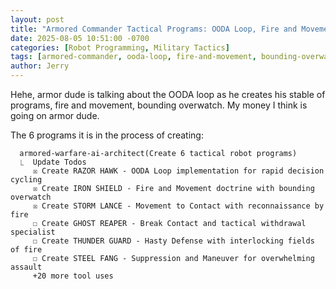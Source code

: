 ```yaml
---
layout: post
title: "Armored Commander Tactical Programs: OODA Loop, Fire and Movement, Bounding Overwatch"
date: 2025-08-05 10:51:00 -0700
categories: [Robot Programming, Military Tactics]
tags: [armored-commander, ooda-loop, fire-and-movement, bounding-overwatch, razor-hawk, iron-shield, storm-lance, ghost-reaper, thunder-guard, steel-fang, tactical-programming]
author: Jerry
---
```


Hehe, armor dude is talking about the OODA loop as he creates his stable of programs, fire and movement, bounding overwatch. My money I think is going on armor dude.

The 6 programs it is in the process of creating:

```
  armored-warfare-ai-architect(Create 6 tactical robot programs)
  ⎿  Update Todos
     ☒ Create RAZOR HAWK - OODA Loop implementation for rapid decision cycling
     ☒ Create IRON SHIELD - Fire and Movement doctrine with bounding overwatch
     ☒ Create STORM LANCE - Movement to Contact with reconnaissance by fire
     ☐ Create GHOST REAPER - Break Contact and tactical withdrawal specialist
     ☐ Create THUNDER GUARD - Hasty Defense with interlocking fields of fire
     ☐ Create STEEL FANG - Suppression and Maneuver for overwhelming assault
     +20 more tool uses
```